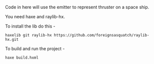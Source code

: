 Code in here will use the emitter to represent thruster on a space ship.

You need haxe and raylib-hx.

To install the lib do this -

```shell
haxelib git raylib-hx https://github.com/foreignsasquatch/raylib-hx.git
```

To build and run the project - 

```shell
haxe build.hxml
```
